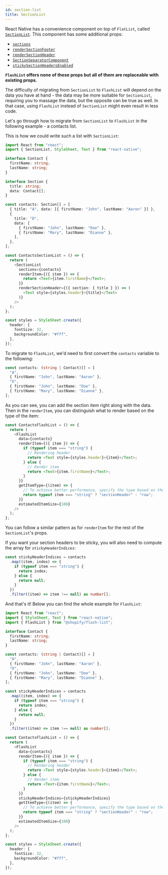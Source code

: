 ```yaml
---
id: section-list
title: SectionList
---
```


React Native has a convenience component on top of `FlatList`, called [`SectionList`](https://reactnative.dev/docs/sectionlist). This component has some additional props:

- [`sections`](https://reactnative.dev/docs/sectionlist#requiredsections)
- [`renderSectionFooter`](https://reactnative.dev/docs/sectionlist#rendersectionfooter)
- [`renderSectionHeader`](https://reactnative.dev/docs/sectionlist#rendersectionheader)
- [`SectionSeparatorComponent`](https://reactnative.dev/docs/sectionlist#sectionseparatorcomponent)
- [`stickySectionHeadersEnabled`](https://reactnative.dev/docs/sectionlist#stickysectionheadersenabled)

**`FlashList` offers none of these props but all of them are replaceable with existing props.**

The difficulty of migrating from `SectionList` to `FlashList` will depend on the data you have at hand - the data may be more suitable for `SectionList`, requiring you to massage the data, but the opposite can be true as well. In that case, using `FlashList` instead of `SectionList` might even result in less code.

Let's go through how to migrate from `SectionList` to `FlashList` in the following example - a contacts list.

This is how we could write such a list with `SectionList`:

```ts
import React from "react";
import { SectionList, StyleSheet, Text } from "react-native";

interface Contact {
  firstName: string;
  lastName: string;
}

interface Section {
  title: string;
  data: Contact[];
}

const contacts: Section[] = [
  { title: "A", data: [{ firstName: "John", lastName: "Aaron" }] },
  {
    title: "D",
    data: [
      { firstName: "John", lastName: "Doe" },
      { firstName: "Mary", lastName: "Dianne" },
    ],
  },
];

const ContactsSectionList = () => {
  return (
    <SectionList
      sections={contacts}
      renderItem={({ item }) => {
        return <Text>{item.firstName}</Text>;
      }}
      renderSectionHeader={({ section: { title } }) => (
        <Text style={styles.header}>{title}</Text>
      )}
    />
  );
};

const styles = StyleSheet.create({
  header: {
    fontSize: 32,
    backgroundColor: "#fff",
  },
});
```

To migrate to `FlashList`, we'd need to first convert the `contacts` variable to the following:

```ts
const contacts: (string | Contact)[] = [
  "A",
  { firstName: "John", lastName: "Aaron" },
  "D",
  { firstName: "John", lastName: "Doe" },
  { firstName: "Mary", lastName: "Dianne" },
];
```

As you can see, you can add the section item right along with the data. Then in the `renderItem`, you can distinguish what to render based on the type of the item:

```ts
const ContactsFlashList = () => {
  return (
    <FlashList
      data={contacts}
      renderItem={({ item }) => {
        if (typeof item === "string") {
          // Rendering header
          return <Text style={styles.header}>{item}</Text>;
        } else {
          // Render item
          return <Text>{item.firstName}</Text>;
        }
      }}
      getItemType={(item) => {
        // To achieve better performance, specify the type based on the item
        return typeof item === "string" ? "sectionHeader" : "row";
      }}
      estimatedItemSize={100}
    />
  );
};
```

You can follow a similar pattern as for `renderItem` for the rest of the `SectionList`'s props.

If you want your section headers to be sticky, you will also need to compute the array for `stickyHeaderIndices`:

```ts
const stickyHeaderIndices = contacts
  .map((item, index) => {
    if (typeof item === "string") {
      return index;
    } else {
      return null;
    }
  })
  .filter((item) => item !== null) as number[];
```

And that's it! Below you can find the whole example for `FlashList`:

```ts
import React from "react";
import { StyleSheet, Text } from "react-native";
import { FlashList } from "@shopify/flash-list";

interface Contact {
  firstName: string;
  lastName: string;
}

const contacts: (string | Contact)[] = [
  "A",
  { firstName: "John", lastName: "Aaron" },
  "D",
  { firstName: "John", lastName: "Doe" },
  { firstName: "Mary", lastName: "Dianne" },
];

const stickyHeaderIndices = contacts
  .map((item, index) => {
    if (typeof item === "string") {
      return index;
    } else {
      return null;
    }
  })
  .filter((item) => item !== null) as number[];

const ContactsFlashList = () => {
  return (
    <FlashList
      data={contacts}
      renderItem={({ item }) => {
        if (typeof item === "string") {
          // Rendering header
          return <Text style={styles.header}>{item}</Text>;
        } else {
          // Render item
          return <Text>{item.firstName}</Text>;
        }
      }}
      stickyHeaderIndices={stickyHeaderIndices}
      getItemType={(item) => {
        // To achieve better performance, specify the type based on the item
        return typeof item === "string" ? "sectionHeader" : "row";
      }}
      estimatedItemSize={100}
    />
  );
};

const styles = StyleSheet.create({
  header: {
    fontSize: 32,
    backgroundColor: "#fff",
  },
});
```
